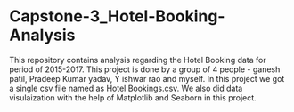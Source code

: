 # Capstone-3_Hotel-Booking-Analysis
This repository contains analysis regarding the Hotel Booking data for period of 2015-2017. This project is done by a group of 4 people - ganesh patil, Pradeep Kumar yadav, Y ishwar rao and myself. In this project we got a single csv file named as Hotel Bookings.csv. We also did data visulaization with the help of Matplotlib and Seaborn in this project.

